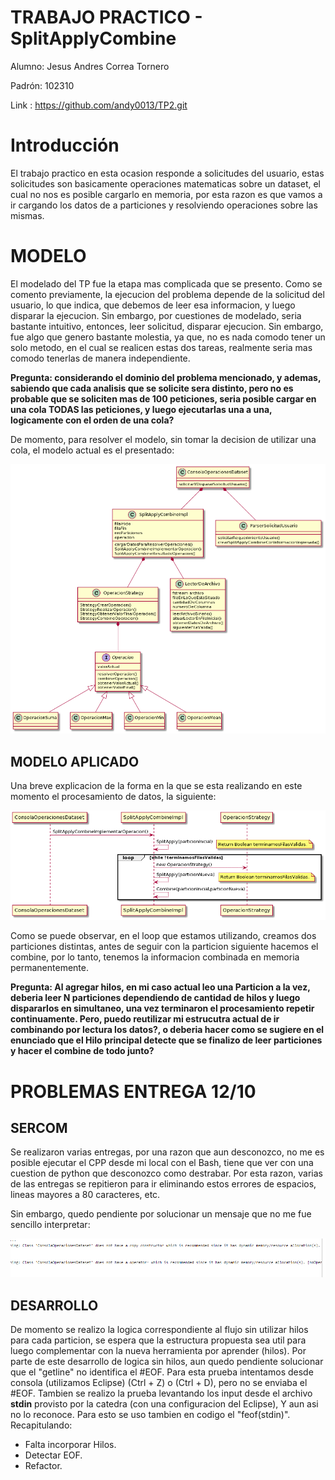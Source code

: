  # TRABAJO PRACTICO - SplitApplyCombine
 
Alumno: Jesus Andres Correa Tornero

Padrón: 102310

Link : https://github.com/andy0013/TP2.git


# Introducción

  El trabajo practico en esta ocasion responde a solicitudes del usuario, estas solicitudes son basicamente operaciones matematicas sobre un
  dataset, el cual no nos es posible cargarlo en memoria, por esta razon es que vamos a ir cargando los datos de a particiones y resolviendo
  operaciones sobre las mismas.
  
# MODELO
 
 El modelado del TP fue la etapa mas complicada que se presento. Como se comento previamente, la ejecucion del problema depende de la solicitud
 del usuario, lo que indica, que debemos de leer esa informacion, y luego disparar la ejecucion. Sin embargo, por cuestiones de modelado, seria
 bastante intuitivo, entonces, leer solicitud, disparar ejecucion. Sin embargo, fue algo que genero bastante molestia, ya que, no es nada comodo
 tener un solo metodo, en el cual se realicen estas dos tareas, realmente seria mas comodo tenerlas de manera independiente.
 
 **Pregunta: considerando el dominio del problema mencionado, y ademas, sabiendo que cada analisis que se solicite sera distinto, pero no es probable
 que se soliciten mas de 100 peticiones, seria posible cargar en una cola TODAS las peticiones, y luego ejecutarlas una a una, logicamente
 con el orden de una cola?**
 
 De momento, para resolver el modelo, sin tomar la decision de utilizar una cola, el modelo actual es el presentado:
 
 ![modelo](imagenes/modelo.png)
 
 
## MODELO APLICADO
 
 Una breve explicacion de la forma en la que se esta realizando en este momento el procesamiento de datos, la siguiente:
 
 ![error](imagenes/SEC.PNG)
 
 
 Como se puede observar, en el loop que estamos utilizando, creamos dos particiones distintas, antes de seguir con la particion siguiente
 hacemos el combine, por lo tanto, tenemos la informacion combinada en memoria permanentemente.
 
 
 **Pregunta: Al agregar hilos, en mi caso actual leo una Particion a la vez, deberia leer N particiones dependiendo de cantidad de hilos
 y luego dispararlos en simultaneo, una vez terminaron el procesamiento repetir continuamente. Pero, puedo reutilizar mi estrucutra
 actual de ir combinando por lectura los datos?, o deberia hacer como se sugiere en el enunciado que el Hilo principal detecte
 que se finalizo de leer particiones y hacer el combine de todo junto?**
 
 
 # PROBLEMAS ENTREGA 12/10
 
 ## SERCOM
 
  Se realizaron varias entregas, por una razon que aun desconozco, no me es posible ejecutar el CPP desde mi local con el Bash, tiene que ver con una cuestion de 
  python que desconozco como destrabar. Por esta razon, varias de las entregas se repitieron para ir eliminando estos errores de espacios, lineas mayores a 80
  caracteres, etc.
  
  Sin embargo, quedo pendiente por solucionar un mensaje que no me fue sencillo interpretar:
 
 ![error](imagenes/Captura.PNG)
 
 
 ## DESARROLLO
 
  De momento se realizo la logica correspondiente al flujo sin utilizar hilos para cada particion, se espera que la estructura propuesta sea util para luego complementar con la nueva herramienta por aprender (hilos).
  Por parte de este desarrollo de logica sin hilos, aun quedo pendiente solucionar que el "getline" no identifica el #EOF. Para esta prueba intentamos desde consola (utilizamos Eclipse) (Ctrl + Z) o (Ctrl + D), pero no se enviaba el #EOF. Tambien se realizo la prueba levantando los input desde el archivo __stdin__ provisto por la catedra (con una configuracion del Eclipse), Y aun asi no lo reconoce. Para esto se uso tambien en codigo el "feof(stdin)". 
 Recapitulando:
 
  * Falta incorporar Hilos.
  * Detectar EOF.
  * Refactor.
  
  
